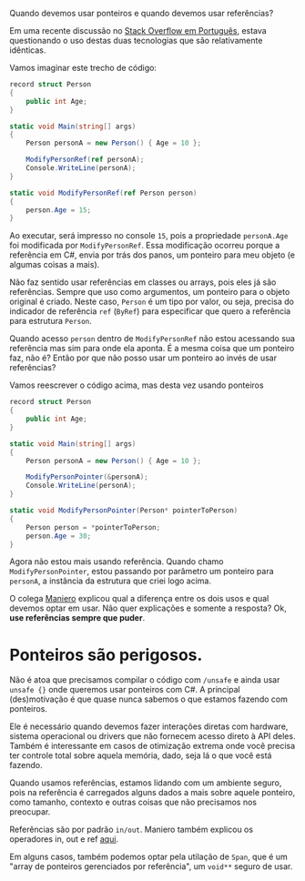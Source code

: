 <!--
{
    "title": "Ponteiros ou referências? Qual usar?",
    "link": "2023/05-05-pointers-refs.md",
    "published": "5 de maio, 2023",
    "color": "#6FCD03",
    "tags": ["c#", "low-level"]
}
-->

Quando devemos usar ponteiros e quando devemos usar referências?

Em uma recente discussão no [Stack Overflow em Português](https://pt.stackoverflow.com/questions/581817/quando-usar-ponteiros-e-quando-usar-refer%c3%aancias), estava questionando o uso destas duas tecnologias que são relativamente idênticas.

Vamos imaginar este trecho de código:

```csharp
record struct Person
{
    public int Age;
}

static void Main(string[] args)
{
    Person personA = new Person() { Age = 10 };

    ModifyPersonRef(ref personA);
    Console.WriteLine(personA);
}

static void ModifyPersonRef(ref Person person)
{
    person.Age = 15;
}
```

Ao executar, será impresso no console `15`, pois a propriedade `personA.Age` foi modificada por `ModifyPersonRef`. Essa modificação ocorreu porque a referência em C#, envia por trás dos panos, um ponteiro para meu objeto (e algumas coisas a mais).

Não faz sentido usar referências em classes ou arrays, pois eles já são referências. Sempre que uso como argumentos, um ponteiro para o objeto original é criado. Neste caso, `Person` é um tipo por valor, ou seja, precisa do indicador de referência `ref` (`ByRef`) para especificar que quero a referência para estrutura `Person`.

Quando acesso `person` dentro de `ModifyPersonRef` não estou acessando sua referência mas sim para onde ela aponta. É a mesma coisa que um ponteiro faz, não é? Então por que não posso usar um ponteiro ao invés de usar referências?

Vamos reescrever o código acima, mas desta vez usando ponteiros

```csharp
record struct Person
{
    public int Age;
}

static void Main(string[] args)
{
    Person personA = new Person() { Age = 10 };

    ModifyPersonPointer(&personA);
    Console.WriteLine(personA);
}

static void ModifyPersonPointer(Person* pointerToPerson)
{
    Person person = *pointerToPerson;
    person.Age = 30;
}
```

Agora não estou mais usando referência. Quando chamo `ModifyPersonPointer`, estou passando por parâmetro um ponteiro para `personA`, a instância da estrutura que criei logo acima.

O colega [Maniero](https://pt.stackoverflow.com/users/101/maniero) explicou qual a diferença entre os dois usos e qual devemos optar em usar. Não quer explicações e somente a resposta? Ok, **use referências sempre que puder**.

# Ponteiros são perigosos.

Não é atoa que precisamos compilar o código com `/unsafe` e ainda usar `unsafe {}` onde queremos usar ponteiros com C#. A principal (des)motivação é que quase nunca sabemos o que estamos fazendo com ponteiros.

Ele é necessário quando devemos fazer interações diretas com hardware, sistema operacional ou drivers que não fornecem acesso direto à API deles. Também é interessante em casos de otimização extrema onde você precisa ter controle total sobre aquela memória, dado, seja lá o que você está fazendo.

Quando usamos referências, estamos lidando com um ambiente seguro, pois na referência é carregados alguns dados a mais sobre aquele ponteiro, como tamanho, contexto e outras coisas que não precisamos nos preocupar.

Referências são por padrão `in/out`. Maniero também explicou os operadores in, out e ref [aqui](https://pt.stackoverflow.com/a/82632/24529).

Em alguns casos, também podemos optar pela utilação de `Span`, que é um "array de ponteiros gerenciados por referência", um `void**` seguro de usar.
